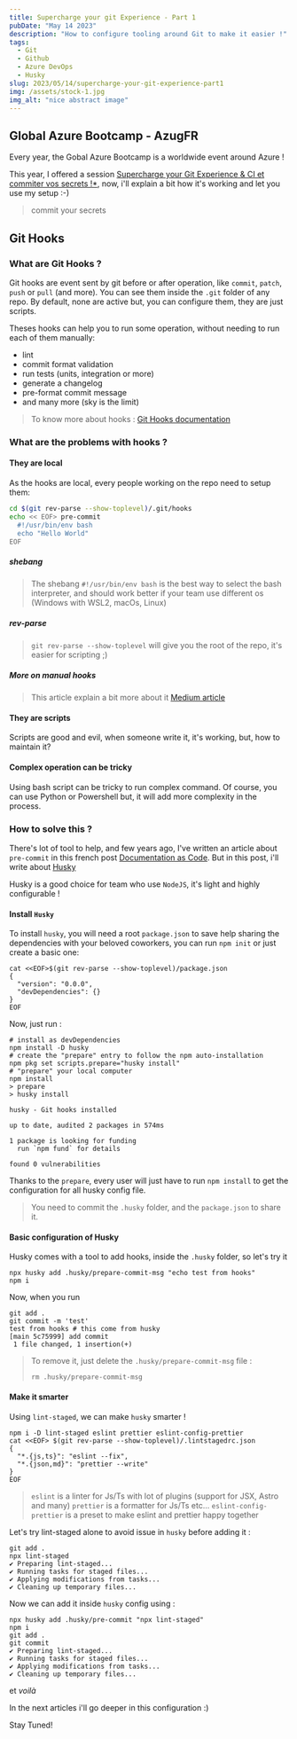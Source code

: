 ```yaml
---
title: Supercharge your git Experience - Part 1
pubDate: "May 14 2023"
description: "How to configure tooling around Git to make it easier !"
tags:
  - Git
  - Github
  - Azure DevOps
  - Husky
slug: 2023/05/14/supercharge-your-git-experience-part1
img: /assets/stock-1.jpg
img_alt: "nice abstract image"
---
```


## Global Azure Bootcamp - AzugFR

Every year, the Gobal Azure Bootcamp is a worldwide event around Azure !

This year, I offered a session [Supercharge your Git Experience & CI et commiter vos secrets !*](https://globalazure.net/sessions/483134), now, i'll explain a bit how it's working and let you use my setup :-)

> commit your secrets

## Git Hooks

### What are Git Hooks ?

Git hooks are event sent by git before or after operation, like `commit`, `patch`, `push` or `pull` (and more).
You can see them inside the `.git` folder of any repo. By default, none are active but, you can configure them, they are just scripts.

Theses hooks can help you to run some operation, without needing to run each of them manually:

- lint
- commit format validation
- run tests (units, integration or more)
- generate a changelog
- pre-format commit message
- and many more (sky is the limit)

> To know more about hooks : [Git Hooks documentation](https://git-scm.com/book/en/v2/Customizing-Git-Git-Hooks)

### What are the problems with hooks ?

#### They are local

As the hooks are local, every people working on the repo need to setup them:

```bash
cd $(git rev-parse --show-toplevel)/.git/hooks
echo << EOF> pre-commit
  #!/usr/bin/env bash
  echo "Hello World"
EOF
```

##### shebang

> The shebang `#!/usr/bin/env bash` is the best way to select the bash interpreter, and should work better if
> your team use different os (Windows with WSL2, macOs, Linux)

##### rev-parse

> `git rev-parse --show-toplevel` will give you the root of the repo, it's easier for scripting ;)

##### More on manual hooks

> This article explain a bit more about it [Medium article](https://medium.com/@f3igao/get-started-with-git-hooks-5a489725c639)

#### They are scripts

Scripts are good and evil, when someone write it, it's working, but, how to maintain it?

#### Complex operation can be tricky

Using bash script can be tricky to run complex command. Of course, you can use Python or Powershell but, it will add more complexity in the process.

### How to solve this ?

There's lot of tool to help, and few years ago, I've written an article about `pre-commit` in this french post [Documentation as Code](https://etienne.deneuve.xyz/2018/06/26/documentation-as-code/). But in this post, i'll write about [Husky](https://typicode.github.io/husky/#/)

Husky is a good choice for team who use `NodeJS`, it's light and highly configurable !

#### Install `Husky`

To install `husky`, you will need a root `package.json` to save help sharing the dependencies with your beloved coworkers, you can run `npm init` or just create a basic one:

```shell
cat <<EOF>$(git rev-parse --show-toplevel)/package.json
{
  "version": "0.0.0",
  "devDependencies": {}
}
EOF
```

Now, just run :

```shell
# install as devDependencies
npm install -D husky
# create the "prepare" entry to follow the npm auto-installation
npm pkg set scripts.prepare="husky install"
# "prepare" your local computer
npm install
> prepare
> husky install

husky - Git hooks installed

up to date, audited 2 packages in 574ms

1 package is looking for funding
  run `npm fund` for details

found 0 vulnerabilities
```

Thanks to the `prepare`, every user will just have to run `npm install` to get the configuration for all husky config file.

> You need to commit the `.husky` folder, and the `package.json` to share it.

#### Basic configuration of Husky

Husky comes with a tool to add hooks, inside the `.husky` folder, so let's try it

```shell
npx husky add .husky/prepare-commit-msg "echo test from hooks"
npm i
```

Now, when you run

```shell
git add .
git commit -m 'test'
test from hooks # this come from husky
[main 5c75999] add commit
 1 file changed, 1 insertion(+)
```

> To remove it, just delete the `.husky/prepare-commit-msg` file :
>
> ```shell
> rm .husky/prepare-commit-msg
> ```

#### Make it smarter

Using `lint-staged`, we can make `husky` smarter !

```shell
npm i -D lint-staged eslint prettier eslint-config-prettier
cat <<EOF> $(git rev-parse --show-toplevel)/.lintstagedrc.json
{
  "*.{js,ts}": "eslint --fix",
  "*.{json,md}": "prettier --write"
}
EOF
```

> `eslint` is a linter for Js/Ts with lot of plugins (support for JSX, Astro and many)
> `prettier` is a formatter for Js/Ts etc...
> `eslint-config-prettier` is a preset to make eslint and prettier happy together

Let's try lint-staged alone to avoid issue in `husky` before adding it :

```shell
git add .
npx lint-staged
✔ Preparing lint-staged...
✔ Running tasks for staged files...
✔ Applying modifications from tasks...
✔ Cleaning up temporary files...
```

Now we can add it inside `husky` config using :

```shell
npx husky add .husky/pre-commit "npx lint-staged"
npm i
git add .
git commit
✔ Preparing lint-staged...
✔ Running tasks for staged files...
✔ Applying modifications from tasks...
✔ Cleaning up temporary files...
```

et _voilà_

In the next articles i'll go deeper in this configuration :)

Stay Tuned!
